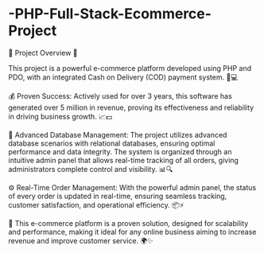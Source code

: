 # -PHP-Full-Stack-Ecommerce-Project

🚀 Project Overview 🌟

This project is a powerful e-commerce platform developed using PHP and PDO, with an integrated Cash on Delivery (COD) payment system. 🛒💻

💰 Proven Success: Actively used for over 3 years, this software has generated over 5 million in revenue, proving its effectiveness and reliability in driving business growth. 📈💵

🔧 Advanced Database Management: The project utilizes advanced database scenarios with relational databases, ensuring optimal performance and data integrity. The system is organized through an intuitive admin panel that allows real-time tracking of all orders, giving administrators complete control and visibility. 📊🔍

⚙️ Real-Time Order Management: With the powerful admin panel, the status of every order is updated in real-time, ensuring seamless tracking, customer satisfaction, and operational efficiency. 📦⚡

🚀 This e-commerce platform is a proven solution, designed for scalability and performance, making it ideal for any online business aiming to increase revenue and improve customer service. 🌍✨

